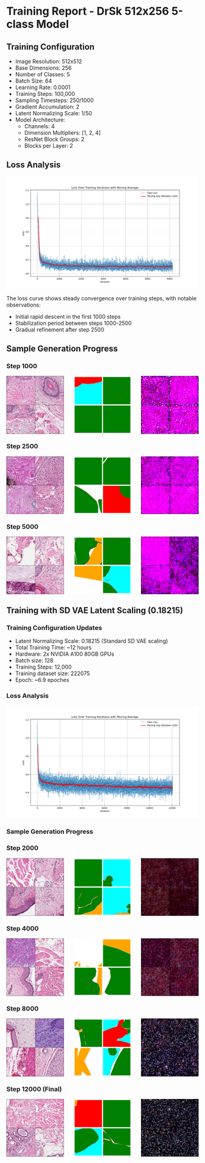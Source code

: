 # Training Report - DrSk 512x256 5-class Model

## Training Configuration

- Image Resolution: 512x512
- Base Dimensions: 256
- Number of Classes: 5
- Batch Size: 64
- Learning Rate: 0.0001
- Training Steps: 100,000
- Sampling Timesteps: 250/1000
- Gradient Accumulation: 2
- Latent Normalizing Scale: 1/50
- Model Architecture:
  - Channels: 4
  - Dimension Multipliers: [1, 2, 4]
  - ResNet Block Groups: 2
  - Blocks per Layer: 2

## Loss Analysis
![Training Loss Plot](loss_plot_drsk_512x256_5class_20240119_1118.png)

The loss curve shows steady convergence over training steps, with notable observations:
- Initial rapid descent in the first 1000 steps
- Stabilization period between steps 1000-2500
- Gradual refinement after step 2500

## Sample Generation Progress

### Step 1000
<div style="display: flex; justify-content: space-between;">
    <img src="../logs/drsk_512x256_5class_20240119_1118/images-10.png" width="30%">
    <img src="../logs/drsk_512x256_5class_20240119_1118/masks-10.png" width="30%">
    <img src="../logs/drsk_512x256_5class_20240119_1118/sample-10.png" width="30%">
</div>

### Step 2500
<div style="display: flex; justify-content: space-between;">
    <img src="../logs/drsk_512x256_5class_20240119_1118/images-25.png" width="30%">
    <img src="../logs/drsk_512x256_5class_20240119_1118/masks-25.png" width="30%">
    <img src="../logs/drsk_512x256_5class_20240119_1118/sample-25.png" width="30%">
</div>

### Step 5000 
<div style="display: flex; justify-content: space-between;">
    <img src="../logs/drsk_512x256_5class_20240119_1118/images-50.png" width="30%">
    <img src="../logs/drsk_512x256_5class_20240119_1118/masks-50.png" width="30%">
    <img src="../logs/drsk_512x256_5class_20240119_1118/sample-50.png" width="30%">
</div>

## Training with SD VAE Latent Scaling (0.18215)

### Training Configuration Updates
- Latent Normalizing Scale: 0.18215 (Standard SD VAE scaling)
- Total Training Time: ~12 hours
- Hardware: 2x NVIDIA A100 80GB GPUs
- Batch size: 128
- Training Steps: 12,000
- Training dataset size: 222075
- Epoch: ~6.9 epoches

### Loss Analysis
![Training Loss Plot](loss_plot_drsk_512x256_5class_20240120_0805.png)

### Sample Generation Progress

### Step 2000
<div style="display: flex; justify-content: space-between;">
    <img src="../logs/drsk_512x256_5class_20240120_0805/images-20.png" width="30%">
    <img src="../logs/drsk_512x256_5class_20240120_0805/masks-20.png" width="30%">
    <img src="../logs/drsk_512x256_5class_20240120_0805/sample-20.png" width="30%">
</div>

### Step 4000
<div style="display: flex; justify-content: space-between;">
    <img src="../logs/drsk_512x256_5class_20240120_0805/images-40.png" width="30%">
    <img src="../logs/drsk_512x256_5class_20240120_0805/masks-40.png" width="30%">
    <img src="../logs/drsk_512x256_5class_20240120_0805/sample-40.png" width="30%">
</div>

### Step 8000
<div style="display: flex; justify-content: space-between;">
    <img src="../logs/drsk_512x256_5class_20240120_0805/images-80.png" width="30%">
    <img src="../logs/drsk_512x256_5class_20240120_0805/masks-80.png" width="30%">
    <img src="../logs/drsk_512x256_5class_20240120_0805/sample-80.png" width="30%">
</div>

### Step 12000 (Final)
<div style="display: flex; justify-content: space-between;">
    <img src="../logs/drsk_512x256_5class_20240120_0805/images-120.png" width="30%">
    <img src="../logs/drsk_512x256_5class_20240120_0805/masks-120.png" width="30%">
    <img src="../logs/drsk_512x256_5class_20240120_0805/sample-120.png" width="30%">
</div>

